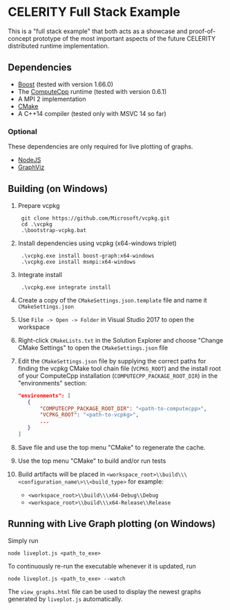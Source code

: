 # CELERITY Full Stack Example

This is a "full stack example" that both acts as a showcase and proof-of-concept
prototype of the most important aspects of the future CELERITY distributed
runtime implementation.

## Dependencies

* [Boost](http://www.boost.org) (tested with version 1.66.0)
* The [ComputeCpp](https://www.codeplay.com/products/computesuite/computecpp)
  runtime (tested with version 0.6.1)
* A MPI 2 implementation
* [CMake](https://www.cmake.org)
* A C++14 compiler (tested only with MSVC 14 so far)

### Optional
These dependencies are only required for live plotting of graphs.

* [NodeJS](https://nodejs.org/en)
* [GraphViz](http://graphviz.org)

## Building (on Windows)

1. Prepare vcpkg

        git clone https://github.com/Microsoft/vcpkg.git
        cd .\vcpkg
        .\bootstrap-vcpkg.bat

2. Install dependencies using vcpkg (x64-windows triplet)

        .\vcpkg.exe install boost-graph:x64-windows
        .\vcpkg.exe install msmpi:x64-windows

3. Integrate install

        .\vcpkg.exe integrate install

4. Create a copy of the `CMakeSettings.json.template` file and name it
   `CMakeSettings.json`

5. Use `File -> Open -> Folder` in Visual Studio 2017 to open the workspace

6. Right-click `CMakeLists.txt` in the Solution Explorer and choose "Change
   CMake Settings" to open the `CMakeSettings.json` file

7. Edit the `CMakeSettings.json` file by supplying the correct paths for finding
   the vcpkg CMake tool chain file (`VCPKG_ROOT`) and the install root of your
   ComputeCpp installation (`COMPUTECPP_PACKAGE_ROOT_DIR`) in the "environments"
   section:

    ```json
    "environments": [
       {
           "COMPUTECPP_PACKAGE_ROOT_DIR": "<path-to-computecpp>",
           "VCPKG_ROOT": "<path-to-vcpkg>",
           ...
       }
    ]
    ```

8. Save file and use the top menu "CMake" to regenerate the cache.

9. Use the top menu "CMake" to build and/or run tests

10. Build artifacts will be placed in
    `<workspace_root>\\build\\\<configuration_name\>\\<build_type>` for example:
    + `<workspace_root>\\build\\\x64-Debug\\Debug`
    + `<workspace_root>\\build\\\x64-Release\\Release`

## Running with Live Graph plotting (on Windows)

Simply run

    node liveplot.js <path_to_exe>

To continuously re-run the executable whenever it is updated, run

    node liveplot.js <path_to_exe> --watch

The `view_graphs.html` file can be used to display the newest graphs generated
by `liveplot.js` automatically.

